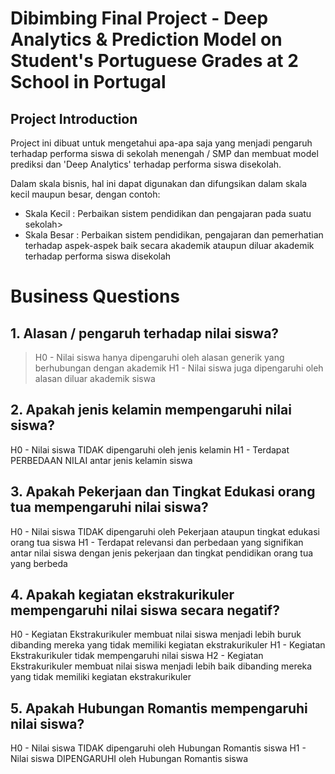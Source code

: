 # Dibimbing Final Project - Deep Analytics & Prediction Model on Student's Portuguese Grades at 2 School in Portugal

## Project Introduction
Project ini dibuat untuk mengetahui apa-apa saja yang menjadi pengaruh terhadap performa siswa di sekolah menengah / SMP dan membuat model prediksi dan 'Deep Analytics' terhadap performa siswa disekolah.

Dalam skala bisnis, hal ini dapat digunakan dan difungsikan dalam skala kecil maupun besar, dengan contoh:
- Skala Kecil : Perbaikan sistem pendidikan dan pengajaran pada suatu sekolah>
- Skala Besar : Perbaikan sistem pendidikan, pengajaran dan pemerhatian terhadap aspek-aspek baik secara akademik ataupun diluar akademik terhadap performa siswa disekolah

# Business Questions
## 1. Alasan / pengaruh terhadap nilai siswa?
> H0 - Nilai siswa hanya dipengaruhi oleh alasan generik yang berhubungan dengan akademik
> H1 - Nilai siswa juga dipengaruhi oleh alasan diluar akademik siswa
## 2. Apakah jenis kelamin mempengaruhi nilai siswa?
H0 - Nilai siswa TIDAK dipengaruhi oleh jenis kelamin
H1 - Terdapat PERBEDAAN NILAI antar jenis kelamin siswa
## 3. Apakah Pekerjaan dan Tingkat Edukasi orang tua mempengaruhi nilai siswa?
H0 - Nilai siswa TIDAK dipengaruhi oleh Pekerjaan ataupun tingkat edukasi orang tua siswa
H1 - Terdapat relevansi dan perbedaan yang signifikan antar nilai siswa dengan jenis pekerjaan dan tingkat pendidikan orang tua yang berbeda
## 4. Apakah kegiatan ekstrakurikuler mempengaruhi nilai siswa secara negatif?
H0 - Kegiatan Ekstrakurikuler membuat nilai siswa menjadi lebih buruk dibanding mereka yang tidak memiliki kegiatan ekstrakurikuler
H1 - Kegiatan Ekstrakurikuler tidak mempengaruhi nilai siswa
H2 - Kegiatan Ekstrakurikuler membuat nilai siswa menjadi lebih baik dibanding mereka yang tidak memiliki kegiatan ekstrakurikuler
## 5. Apakah Hubungan Romantis mempengaruhi nilai siswa?
H0 - Nilai siswa TIDAK dipengaruhi oleh Hubungan Romantis siswa
H1 - Nilai siswa DIPENGARUHI oleh Hubungan Romantis siswa
